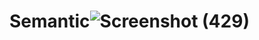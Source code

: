 # Semantic![Screenshot (429)](https://user-images.githubusercontent.com/110964730/192454804-9c491d9d-f0c4-436f-b8cc-3edc3b94a7be.png)

